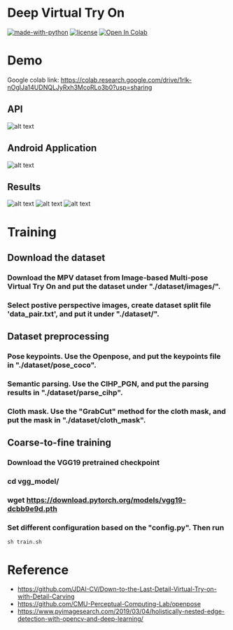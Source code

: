 # Deep Virtual Try On
[![made-with-python](https://img.shields.io/badge/Made%20with-Python-1f425f.svg)](https://www.python.org/)
[![license](https://img.shields.io/github/license/DAVFoundation/captain-n3m0.svg?style=flat-square)](https://github.com/kishorkuttan/Deep-Virtual-Try-On/blob/master/LICENSE)
[![Open In Colab](https://colab.research.google.com/assets/colab-badge.svg)](https://colab.research.google.com/drive/1rlk-nOgIJa14UDNQLJyRxh3McoRLo3b0?usp=sharing)
# Demo
Google colab link:
https://colab.research.google.com/drive/1rlk-nOgIJa14UDNQLJyRxh3McoRLo3b0?usp=sharing

## API
![alt text](https://github.com/kishorkuttan/Deep-Virtual-Try-On/blob/master/flask_demo.gif)

## Android Application
![alt text](https://github.com/kishorkuttan/Deep-Virtual-Try-On/blob/master/dvtron_android.gif)
## Results
![alt text](https://github.com/kishorkuttan/Deep-Virtual-Try-On/blob/master/demo_1.jpeg)
![alt text](https://github.com/kishorkuttan/Deep-Virtual-Try-On/blob/master/demo_2.jpeg)
![alt text](https://github.com/kishorkuttan/Deep-Virtual-Try-On/blob/master/demo_3.jpeg)
# Training
## Download the dataset
### Download the MPV dataset from Image-based Multi-pose Virtual Try On and put the dataset under "./dataset/images/".
### Select postive perspective images, create dataset split file 'data_pair.txt', and put it under "./dataset/".
## Dataset preprocessing
### Pose keypoints. Use the Openpose, and put the keypoints file in "./dataset/pose_coco".
### Semantic parsing. Use the CIHP_PGN, and put the parsing results in "./dataset/parse_cihp".
### Cloth mask. Use the "GrabCut" method for the cloth mask, and put the mask in "./dataset/cloth_mask".
## Coarse-to-fine training
### Download the VGG19 pretrained checkpoint
### cd vgg_model/
### wget https://download.pytorch.org/models/vgg19-dcbb9e9d.pth
### Set different configuration based on the "config.py". Then run
``` sh train.sh ```
# Reference
* https://github.com/JDAI-CV/Down-to-the-Last-Detail-Virtual-Try-on-with-Detail-Carving
* https://github.com/CMU-Perceptual-Computing-Lab/openpose
* https://www.pyimagesearch.com/2019/03/04/holistically-nested-edge-detection-with-opencv-and-deep-learning/

